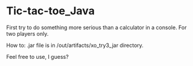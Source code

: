 # Tic-tac-toe_Java
First try to do something more serious than a calculator in a console. For two players only.

How to: .jar file is in /out/artifacts/xo_try3_jar directory.

Feel free to use, I guess?
